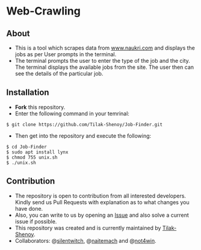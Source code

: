 # Web-Crawling
## About
- This is a tool which scrapes data from www.naukri.com and displays the jobs as per User prompts in the terminal.
- The terminal prompts the user to enter the type of the job and the city. The terminal displays the available jobs from the site. The user then can see the details of the particular job.

## Installation
- **Fork** this repository.
- Enter the following command in your temrinal: 

```
$ git clone https://github.com/Tilak-Shenoy/Job-Finder.git

```

- Then get into the repository and execute the following:

```
$ cd Job-Finder
$ sudo apt install lynx
$ chmod 755 unix.sh
$ ./unix.sh

```
## Contribution

- The repository is open to contribution from all interested developers. Kindly send us Pull Requests with explanation as to what changes you have done.
- Also, you can write to us by opening an [Issue](https://github.com/Tilak-Shenoy/Job-Finder/issues) and also solve a current issue if possible.
- This repository was created and is currently maintained by [Tilak-Shenoy](https://github.com/Tilak-Shenoy).
- Collaborators: @[silentwitch](https://github.com/silentwitch), @[naitemach](https://github.com/naitemach) and @[not4win](https://github.com/not4win).
